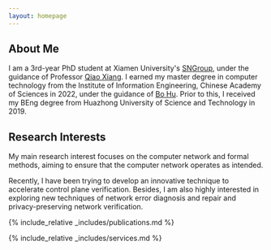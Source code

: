 ```yaml
---
layout: homepage
---
```


## About Me

I am a 3rd-year PhD student at Xiamen University's [SNGroup](https://sngroup.org.cn/), 
under the guidance of Professor [Qiao Xiang](https://qiaoxiang.me/). 
I earned my master degree in computer technology from the Institute of Information Engineering, 
Chinese Academy of Sciences in 2022, under the guidance of [Bo Hu](https://teacher.ucas.ac.cn/~0057576).
Prior to this, I received my BEng degree from Huazhong University of Science and Technology in 2019.

## Research Interests

My main research interest focuses on the computer network and formal methods, aiming to ensure 
that the computer network operates as intended.

Recently, I have been trying to develop an innovative technique to accelerate control plane verification. 
Besides, I am also highly interested in exploring new techniques of network error
diagnosis and repair and privacy-preserving network verification.


{% include_relative _includes/publications.md %}

{% include_relative _includes/services.md %}
